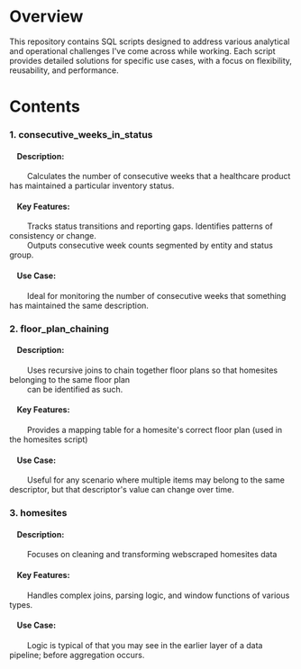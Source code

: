 
# Overview
This repository contains SQL scripts designed to address various analytical and operational challenges I've come across while working. Each script provides detailed solutions for specific use cases, with a focus on flexibility, reusability, and performance.

# Contents
### 1. consecutive_weeks_in_status
   #### &nbsp;&nbsp;&nbsp;&nbsp;Description:
   &nbsp;&nbsp;&nbsp;&nbsp;&nbsp;&nbsp;&nbsp;&nbsp;Calculates the number of consecutive weeks that a healthcare product has maintained a particular inventory status.
   #### &nbsp;&nbsp;&nbsp;&nbsp;Key Features:
   &nbsp;&nbsp;&nbsp;&nbsp;&nbsp;&nbsp;&nbsp;&nbsp;Tracks status transitions and reporting gaps. Identifies patterns of consistency or change.<br>
   &nbsp;&nbsp;&nbsp;&nbsp;&nbsp;&nbsp;&nbsp;&nbsp;Outputs consecutive week counts segmented by entity and status group.
   #### &nbsp;&nbsp;&nbsp;&nbsp;Use Case:
   &nbsp;&nbsp;&nbsp;&nbsp;&nbsp;&nbsp;&nbsp;&nbsp;Ideal for monitoring the number of consecutive weeks that something has maintained the same description.
### 2. floor_plan_chaining
   #### &nbsp;&nbsp;&nbsp;&nbsp;Description:
   &nbsp;&nbsp;&nbsp;&nbsp;&nbsp;&nbsp;&nbsp;&nbsp;Uses recursive joins to chain together floor plans so that homesites belonging to the same floor plan<br>
   &nbsp;&nbsp;&nbsp;&nbsp;&nbsp;&nbsp;&nbsp;&nbsp;can be identified as such.
   #### &nbsp;&nbsp;&nbsp;&nbsp;Key Features:
   &nbsp;&nbsp;&nbsp;&nbsp;&nbsp;&nbsp;&nbsp;&nbsp;Provides a mapping table for a homesite's correct floor plan (used in the homesites script)
   #### &nbsp;&nbsp;&nbsp;&nbsp;Use Case:
   &nbsp;&nbsp;&nbsp;&nbsp;&nbsp;&nbsp;&nbsp;&nbsp;Useful for any scenario where multiple items may belong to the same descriptor, but that descriptor's value can change over time.
### 3. homesites
   #### &nbsp;&nbsp;&nbsp;&nbsp;Description:
   &nbsp;&nbsp;&nbsp;&nbsp;&nbsp;&nbsp;&nbsp;&nbsp;Focuses on cleaning and transforming webscraped homesites data
   #### &nbsp;&nbsp;&nbsp;&nbsp;Key Features:
   &nbsp;&nbsp;&nbsp;&nbsp;&nbsp;&nbsp;&nbsp;&nbsp;Handles complex joins, parsing logic, and window functions of various types.
   #### &nbsp;&nbsp;&nbsp;&nbsp;Use Case:
   &nbsp;&nbsp;&nbsp;&nbsp;&nbsp;&nbsp;&nbsp;&nbsp;Logic is typical of that you may see in the earlier layer of a data pipeline; before aggregation occurs.

